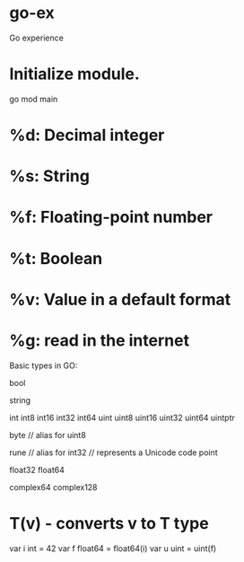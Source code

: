 # go-ex
Go experience

# Initialize module.

go mod main

# %d: Decimal integer
# %s: String
# %f: Floating-point number
# %t: Boolean
# %v: Value in a default format
# %g: read in the internet

Basic types in GO:

bool

string

int  int8  int16  int32  int64
uint uint8 uint16 uint32 uint64 uintptr

byte // alias for uint8

rune // alias for int32
     // represents a Unicode code point

float32 float64

complex64 complex128

# T(v) - converts v to T type

var i int = 42
var f float64 = float64(i)
var u uint = uint(f)